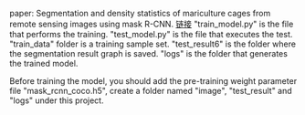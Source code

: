 
paper:  Segmentation and density statistics of mariculture cages from remote sensing images using mask R-CNN.
[链接](https://www.researchgate.net/publication/351315048_Segmentation_and_Density_Statistics_of_Mariculture_Cages_from_Remote_Sensing_Images_Using_Mask_R-CNN)
"train_model.py" is the file that performs the training.
"test_model.py" is the file that executes the test.
"train_data" folder is a training sample set.
"test_result6" is the folder where the segmentation result graph is saved.
"logs" is the folder that generates the trained model.


Before training the model, you should add the pre-training weight parameter file "mask_rcnn_coco.h5", 
create a folder named "image", "test_result" and "logs" under this project.
